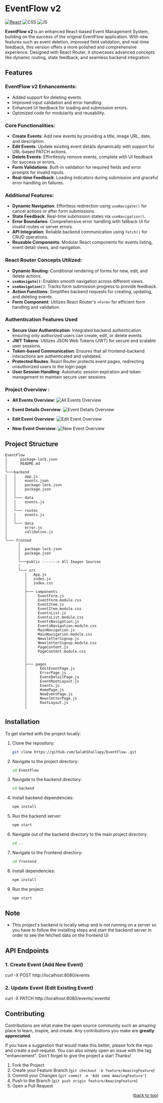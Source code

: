 # EventFlow v2

[![React](https://img.shields.io/badge/react-%2320232a.svg?style=for-the-badge&logo=react&logoColor=%2361DAFB)](https://react.dev/)
![CSS](https://img.shields.io/badge/CSS3-1572B6?style=for-the-badge&logo=css3&logoColor=white)
![JS](https://img.shields.io/badge/JavaScript-F7DF1E?style=for-the-badge&logo=javascript&logoColor=black)

**EventFlow v2** is an enhanced React-based Event Management System, building on the success of the original EventFlow application. With new features such as event deletion, improved field validation, and real-time feedback, this version offers a more polished and comprehensive experience. Designed with React Router, it showcases advanced concepts like dynamic routing, state feedback, and seamless backend integration.

## Features

### EventFlow v2 Enhancements:

- Added support for deleting events.
- Improved input validation and error handling.
- Enhanced UI feedback for loading and submission errors.
- Optimized code for modularity and reusability.

### Core Functionalities:

- **Create Events**: Add new events by providing a title, image URL, date, and description.
- **Edit Events**: Update existing event details dynamically with support for URL-based PATCH actions.
- **Delete Events**: Effortlessly remove events, complete with UI feedback for success or errors.
- **Form Validations**: Built-in validation for required fields and error prompts for invalid inputs.
- **Real-time Feedback**: Loading indicators during submission and graceful error handling on failures.

### Additional Features:

- **Dynamic Navigation**: Effortless redirection using `useNavigate()` for cancel actions or after form submissions.
- **State Feedback**: Real-time submission states via `useNavigation()`.
- **Error Boundaries**: Comprehensive error handling with fallback UI for invalid routes or server errors.
- **API Integration**: Reliable backend communication using `fetch()` for CRUD operations.
- **Reusable Components**: Modular React components for events listing, event detail views, and navigation.

### React Router Concepts Utilized:

- **Dynamic Routing**: Conditional rendering of forms for new, edit, and delete actions.
- **`useNavigate()`**: Enables smooth navigation across different views.
- **`useNavigation()`**: Tracks form submission progress to provide feedback.
- **Action Functions**: Simplifies backend requests for creating, updating, and deleting events.
- **Form Component**: Utilizes React Router's `<Form>` for efficient form handling and validation.

### Authentication Features Used

- **Secure User Authentication**: Integrated backend authentication ensuring only authorized users can create, edit, or delete events.
- **JWT Tokens**: Utilizes JSON Web Tokens (JWT) for secure and scalable user sessions.
- **Token-based Communication**: Ensures that all frontend-backend interactions are authenticated and validated.
- **Protected Routes**: React Router protects event pages, redirecting unauthorized users to the login page.
- **User Session Handling**: Automatic session expiration and token management to maintain secure user sessions.

### Project Overview :

- **All Events Overview**:
  ![All Events Overview](/frontend/public/allevents.png)

- **Event Details Overview**:
  ![Event Details Overview](/frontend/public/eventdetails.png)

- **Edit Event Overview**:
  ![Edit Event Overview](/frontend/public/editevent.png)

- **New Event Overview**:
  ![New Event Overview](/frontend/public/newevent.png)

## Project Structure

```
EventFlow
│      package-lock.json
│      README.md
│
└───backend
│   │    app.js
│   │    events.json
│   │    package-lock.json
│   │    package.json
│   │
│   └─── data
│   │    events.js
│   │
│   └─── routes
│   │    events.js
│   │
│   └─── data
│        error.js
│        validation.js
│
└─── fronted
      │
      │  package-lock.json
      │  package.json
      │
      └───public -------> All Images Sources
      │
      └─── src
         │   App.js
         │   index.js
         │   index.css
         │
         ├─── components
         │     EventForm.js
         │     EventForm.module.css
         │     EventItem.js
         │     EventItem.module.css
         │     EventsList.js
         │     EventsList.module.css
         │     EventsNavigation.js
         │     EventsNavigation.module.css
         │     MainNavigation.js
         │     MainNavigation.module.css
         │     NewsletterSignup.js
         │     NewsletterSignup.module.css
         │     PageContent.js
         │     PageContent.module.css
         │
         │
         ├─── pages
         │      EditEventPage.js
         │      ErrorPage.js
         │      EventDetailPage.js
         │      EventRootLayout.js
         │      Events.js
         │      HomePage.js
         │      NewEventPage.js
         │      NewsletterPage.js
         │      RootLayout.js
         │

```

## Installation

To get started with the project locally:

1. Clone the repository:
   ```bash
   git clone https://github.com/SalahShallapy/EventFlow-.git
   ```
2. Navigate to the project directory:
   ```bash
   cd EventFlow
   ```
3. Navigate to the backend directory:
   ```bash
   cd backend
   ```
4. Install backend dependencies:
   ```bash
   npm install
   ```
5. Run the backend server:
   ```bash
   npm start
   ```
6. Navigate out of the backend directory to the main project directory:
   ```bash
   cd ..
   ```
7. Navigate to the Frontend directory:
   ```bash
   cd frontend
   ```
8. Install dependencies:
   ```bash
   npm install
   ```
9. Run the project:
   ```bash
   npm start
   ```

## Note

- This project's backend is locally setup and is not running on a server so you have to follow the installing steps and start the backend server in order to see the fetched data on the frontend UI

## API Endpoints

### 1. Create Event (Add New Event)

curl -X POST http://localhost:8080/events

### 2. Update Event (Edit Existing Event)

curl -X PATCH http://localhost:8080/events/:eventId

## Contributing

Contributions are what make the open source community such an amazing place to learn, inspire, and create. Any contributions you make are **greatly appreciated**.

If you have a suggestion that would make this better, please fork the repo and create a pull request. You can also simply open an issue with the tag "enhancement".
Don't forget to give the project a star! Thanks!

1.  Fork the Project
2.  Create your Feature Branch (`git checkout -b feature/AmazingFeature`)
3.  Commit your Changes (`git commit -m 'Add some AmazingFeature'`)
4.  Push to the Branch (`git push origin feature/AmazingFeature`)
5.  Open a Pull Request

   <p align="right">(<a href="#top">back to top</a>)</p>
